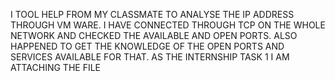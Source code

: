 I TOOL HELP FROM MY CLASSMATE TO ANALYSE THE IP ADDRESS THROUGH VM WARE. I HAVE CONNECTED THROUGH TCP ON THE WHOLE NETWORK AND CHECKED THE AVAILABLE AND OPEN PORTS. ALSO HAPPENED TO GET THE KNOWLEDGE OF THE OPEN PORTS AND SERVICES AVAILABLE FOR THAT.
AS THE INTERNSHIP TASK 1 I AM ATTACHING THE FILE
